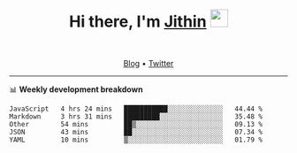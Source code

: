 <h1 align="center">Hi there, I'm <a href="https://jithset.github.io/" target="_blank">Jithin</a> <img
src="https://github.com/blackcater/blackcater/raw/main/images/Hi.gif" height="32" /></h1>

<br />

<p align="center">
  <a href="https://jithset.github.io">Blog</a> •
  <a href="https://twitter.com/jithset">Twitter</a>
</p>

---

📊 **Weekly development breakdown**

<!--START_SECTION:waka-->

```text
JavaScript   4 hrs 24 mins   ███████████░░░░░░░░░░░░░░   44.44 %
Markdown     3 hrs 31 mins   █████████░░░░░░░░░░░░░░░░   35.48 %
Other        54 mins         ██▒░░░░░░░░░░░░░░░░░░░░░░   09.13 %
JSON         43 mins         ██░░░░░░░░░░░░░░░░░░░░░░░   07.34 %
YAML         10 mins         ▒░░░░░░░░░░░░░░░░░░░░░░░░   01.79 %
```

<!--END_SECTION:waka-->

